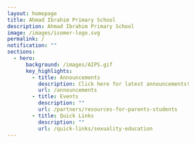 ```yaml
---
layout: homepage
title: Ahmad Ibrahim Primary School
description: Ahmad Ibrahim Primary School
image: /images/isomer-logo.svg
permalink: /
notification: ""
sections:
  - hero:
      background: /images/AIPS.gif
      key_highlights:
        - title: Announcements
          description: Click here for latest announcements!
          url: /announcements
        - title: Events
          description: ""
          url: /partners/resources-for-parents-students
        - title: Quick Links
          description: ""
          url: /quick-links/sexuality-education
---
```

